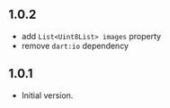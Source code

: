 ## 1.0.2

- add `List<Uint8List> images` property
- remove `dart:io` dependency

## 1.0.1

- Initial version.
